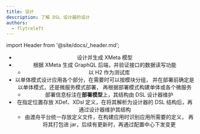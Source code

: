 ```yaml
---
title: 设计
description: 了解 DSL 设计器的设计
authors:
  - flytreleft
---
```


import Header from '@site/docs/\_header.md';

<Header />

- 设计并生成 XMeta 模型
- 根据 XMeta 生成 GraphQL 后端，并验证接口的数据读写功能
  - 以 H2 作为测试库
- 以单体模式设计应用各个部分，在需要时可以按模块分组，
  并在部署前确定是以单体模式，还是微服务模式部署，
  再根据部署模式构建单体或各个微服务
  - 部署信息标注在**部署模型**上，其结构由 DSL 设计器维护
- 在指定位置存放 XDef、XDsl 定义，在将其解析为设计器的 DSL
  结构后，再通过设计器维护其结构
  - 由渡舟平台统一存放定义文件，在构建应用时识别应用所需要的定义，
    再将其打包进 jar，后续有更新时，再通过配置中心下发变更
